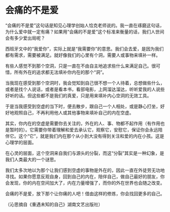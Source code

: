 # 会痛的不是爱

“会痛的不是爱”这句话是知见心理学创始人恰克老师说的。我一直在琢磨这句话，为什么爱中就一定有痛？如果用“会痛的不是爱”这个标准来衡量的话，我们人世间会有多少爱出局呢？ 

西班牙文中的“我爱你”，实际上就是“我需要你”的意思。我们会去爱，是因为我们都有需求，需要被满足。就好像我们的心里有个洞，需要人或事物来填补一样。 

有些人感觉不到那个空洞，只是一直在不由自主地追求些什么来满足自己。很可惜，所有外在的追求都无法填补你内在的那个“洞”。 

当我现在感受到那个空洞时，我会觉知到自己很不想一个人待着，总想做些什么，或者是找个人说话，或者是看本书，看部电影，上网溜达溜达，听听爱我的人说些好听的话。但这些都不是我们的真爱，只是用来填补内心空洞的无效工具。 

于是当我感受到空虚的当下时，便去散步，跟自己一个人相处，或是静心打坐，好好地观照自己，不再利用他人或其他事物来填补自己的内在空虚。 

其实，你内在的空虚是需要你去关注的，外在的人、事、物都不起作用（有作用也是暂时的）。它需要你带着理解和爱去承认它，观察它，安慰它，保证你会永远陪伴它。这个“它”，就是我们内在那个从小到大没有得到关注和爱的内在小孩。这是心理学的层面。 

在心灵的层面，这个空洞来自我们与源头的分裂，而这“分裂”其实是一种幻象，是我们人类最大的一个谜思。 

我们太多次地以为那个让我们感到空虚的事物是外在的，因此一直在外徒劳无功地寻找。如果你愿意反观自身，回到自己的内在，陪伴自己，做自己最好的朋友，你会发现，你的内在空间加大了，内在力量增强了，而你的外在世界也会随之改变。 

会痛的不是爱，放下那个让你痛的人吧！借由这样的修炼，你会找回更多的自己。 

（沁思摘自《重遇未知的自己》湖南文艺出版社）